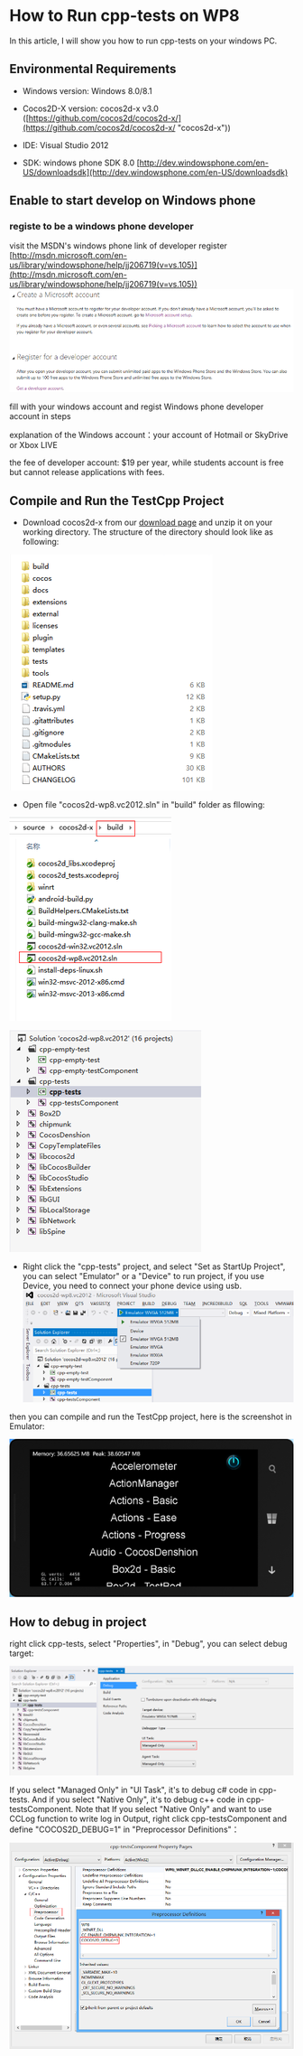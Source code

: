 # How to Run cpp-tests on WP8

In this article, I will show you how to run cpp-tests on your windows PC.

## Environmental Requirements

- Windows version: Windows 8.0/8.1

- Cocos2D-X version: cocos2d-x v3.0 ([https://github.com/cocos2d/cocos2d-x/](https://github.com/cocos2d/cocos2d-x/ "cocos2d-x"))

- IDE: Visual Studio 2012

- SDK: windows phone SDK 8.0 [http://dev.windowsphone.com/en-US/downloadsdk](http://dev.windowsphone.com/en-US/downloadsdk)

## Enable to start develop on Windows phone

### registe to be a windows phone developer

visit the MSDN's windows phone link of developer register [http://msdn.microsoft.com/en-us/library/windowsphone/help/jj206719(v=vs.105)](http://msdn.microsoft.com/en-us/library/windowsphone/help/jj206719(v=vs.105))
![](res/4.png)

fill with your windows account and regist Windows phone developer account in steps

explanation of the Windows account：your account of Hotmail or SkyDrive or Xbox LIVE

the fee of developer account: $19 per year, while students account is free but cannot release applications with fees.

## Compile and Run the TestCpp Project

- Download cocos2d-x from our [download page](http://cocos2d-x.org/download) and unzip it on your working directory. The structure of the directory should look like as following:

![](res/1.png)

- Open file "cocos2d-wp8.vc2012.sln" in "build" folder as fllowing:

![](res/2.png)

![](res/3.png)

- Right click the "cpp-tests" project, and select "Set as StartUp Project", you can select "Emulator" or a "Device" to run project, if you use Device, you need to connect your phone device using usb.
![](res/6.png)

then you can compile and run the TestCpp project, here is the screenshot in Emulator:

![](res/5.png)

## How to debug in project

right click cpp-tests, select "Properties", in "Debug", you can select debug target:

![](res/7.png)

If you select "Managed Only" in "UI Task", it's to debug c# code in cpp-tests. And if you select "Native Only", it's to debug c++ code in cpp-testsComponent. Note that If you select "Native Only" and want to use CCLog function to write log in Output, right click cpp-testsComponent and define "COCOS2D_DEBUG=1" in "Preprocessor Definitions"：

![](res/8.png)